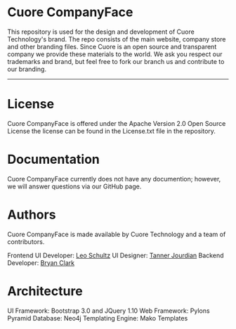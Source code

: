 Cuore CompanyFace
===========

This repository is used for the design and development of Cuore Technology's brand. The repo consists of the main website, company store and other branding files. Since Cuore is an open source and transparent company we provide these materials to the world. We ask you respect our trademarks and brand, but feel free to fork our branch us and contribute to our branding.

-----------------------

License
===========

Cuore CompanyFace is offered under the Apache Version 2.0 Open Source License the license can be found in the License.txt file in the repository.

Documentation
===========

Cuore CompanyFace currently does not have any documention; however, we will answer questions via our GitHub page.

Authors
===========

Cuore CompanyFace is made available by Cuore Technology and a team of contributors.

Frontend UI Developer: [Leo Schultz](https://github.com/Leeboy6610)
UI Designer: [Tanner Jourdian](https://github.com/)
Backend Developer: [Bryan Clark](https://github.com/BryanDClark)


Architecture
===========

UI Framework: Bootstrap 3.0 and JQuery 1.10
Web Framework: Pylons Pyramid
Database: Neo4j
Templating Engine: Mako Templates
